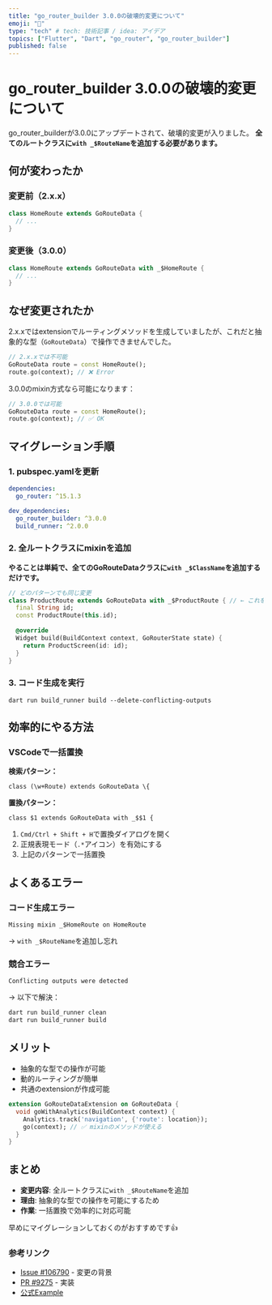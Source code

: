 ```yaml
---
title: "go_router_builder 3.0.0の破壊的変更について"
emoji: "🐙"
type: "tech" # tech: 技術記事 / idea: アイデア
topics: ["Flutter", "Dart", "go_router", "go_router_builder"]
published: false
---
```


# go_router_builder 3.0.0の破壊的変更について

go_router_builderが3.0.0にアップデートされて、破壊的変更が入りました。
**全てのルートクラスに`with _$RouteName`を追加する必要があります。**

## 何が変わったか

### 変更前（2.x.x）
```dart
class HomeRoute extends GoRouteData {
  // ...
}
```

### 変更後（3.0.0）
```dart
class HomeRoute extends GoRouteData with _$HomeRoute {
  // ...
}
```

## なぜ変更されたか

2.x.xではextensionでルーティングメソッドを生成していましたが、これだと抽象的な型（`GoRouteData`）で操作できませんでした。

```dart
// 2.x.xでは不可能
GoRouteData route = const HomeRoute();
route.go(context); // ❌ Error
```

3.0.0のmixin方式なら可能になります：

```dart
// 3.0.0では可能
GoRouteData route = const HomeRoute();
route.go(context); // ✅ OK
```

## マイグレーション手順

### 1. pubspec.yamlを更新

```yaml:pubspec.yaml
dependencies:
  go_router: ^15.1.3

dev_dependencies:
  go_router_builder: ^3.0.0
  build_runner: ^2.0.0
```

### 2. 全ルートクラスにmixinを追加

**やることは単純で、全てのGoRouteDataクラスに`with _$ClassName`を追加するだけです。**

```dart
// どのパターンでも同じ変更
class ProductRoute extends GoRouteData with _$ProductRoute { // ← これを追加
  final String id;
  const ProductRoute(this.id);
  
  @override
  Widget build(BuildContext context, GoRouterState state) {
    return ProductScreen(id: id);
  }
}
```

### 3. コード生成を実行

```bash:ターミナル
dart run build_runner build --delete-conflicting-outputs
```

## 効率的にやる方法

### VSCodeで一括置換

**検索パターン：**
```
class (\w+Route) extends GoRouteData \{
```

**置換パターン：**
```
class $1 extends GoRouteData with _$$1 {
```

1. `Cmd/Ctrl + Shift + H`で置換ダイアログを開く
2. 正規表現モード（`.*`アイコン）を有効にする
3. 上記のパターンで一括置換

## よくあるエラー

### コード生成エラー
```
Missing mixin _$HomeRoute on HomeRoute
```
→ `with _$RouteName`を追加し忘れ

### 競合エラー
```
Conflicting outputs were detected
```
→ 以下で解決：
```bash
dart run build_runner clean
dart run build_runner build
```

## メリット

- 抽象的な型での操作が可能
- 動的ルーティングが簡単
- 共通のextensionが作成可能

```dart
extension GoRouteDataExtension on GoRouteData {
  void goWithAnalytics(BuildContext context) {
    Analytics.track('navigation', {'route': location});
    go(context); // ✅ mixinのメソッドが使える
  }
}
```

## まとめ

- **変更内容**: 全ルートクラスに`with _$RouteName`を追加
- **理由**: 抽象的な型での操作を可能にするため
- **作業**: 一括置換で効率的に対応可能

早めにマイグレーションしておくのがおすすめです👍

### 参考リンク

- [Issue #106790](https://github.com/flutter/flutter/issues/106790) - 変更の背景
- [PR #9275](https://github.com/flutter/packages/pull/9275) - 実装
- [公式Example](https://pub.dev/packages/go_router_builder/example)
